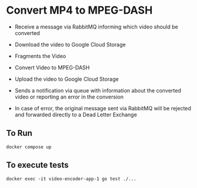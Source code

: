 # Convert MP4 to MPEG-DASH

- Receive a message via RabbitMQ informing which video should be converted

- Download the video to Google Cloud Storage

- Fragments the Video

- Convert Video to MPEG-DASH

- Upload the video to Google Cloud Storage

- Sends a notification via queue with information about the converted video or reporting an error in the conversion

- In case of error, the original message sent via RabbitMQ will be rejected and forwarded directly to a Dead Letter Exchange

## To Run
```docker compose up```

## To execute tests
```docker exec -it video-encoder-app-1 go test ./...```